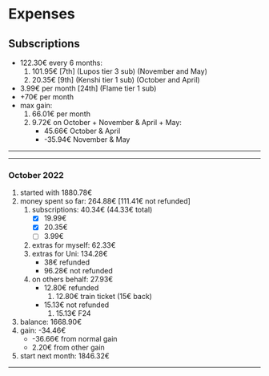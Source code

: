 
# Expenses

## Subscriptions

- 122.30€ every 6 months:
    1. 101.95€ [7th] (Lupos tier 3 sub) (November and May)
    2. 20.35€ [9th] (Kenshi tier 1 sub) (October and April)
- 3.99€ per month [24th] (Flame tier 1 sub)
- +70€ per month
- max gain:
    1. 66.01€ per month
    2. 9.72€ on October + November & April + May:
        - 45.66€ October & April
        - -35.94€ November & May

---
---

### October 2022

1. started with 1880.78€
2. money spent so far: 264.88€ [111.41€ not refunded]
    1. subscriptions: 40.34€ (44.33€ total)
        - [x] 19.99€
        - [x] 20.35€
        - [ ] 3.99€
    2. extras for myself: 62.33€
    3. extras for Uni: 134.28€
        - 38€ refunded
        - 96.28€ not refunded
    4. on others behalf: 27.93€
        - 12.80€ refunded
            1. 12.80€ train ticket (15€ back)
        - 15.13€ not refunded
            1. 15.13€ F24
3. balance: 1668.90€
4. gain: -34.46€
    - -36.66€ from normal gain
    - 2.20€ from other gain
5. start next month: 1846.32€

---
